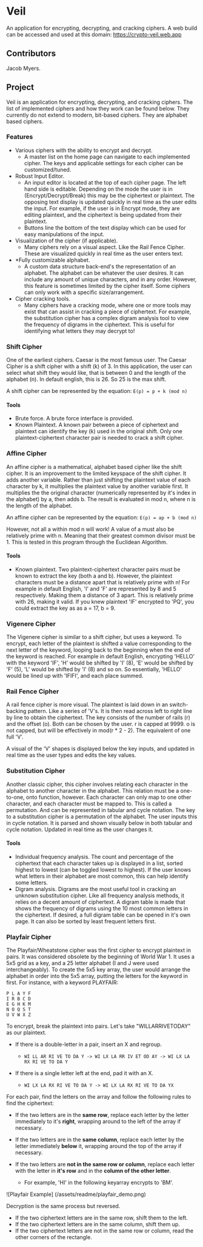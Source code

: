   
# Veil  
  
An application for encrypting, decrypting, and cracking ciphers. A web build can be accessed and used at this domain: https://crypto-veil.web.app  
  
## Contributors  
  
Jacob Myers.  
  
## Project  
Veil is an application for encrypting, decrypting, and cracking ciphers. The list of implemented ciphers and how they work can be found below. They currently do not extend to modern, bit-based ciphers. They are alphabet based ciphers.  
  
### Features  
 - Various ciphers with the ability to encrypt and decrypt.  
   - A master list on the home page can navigate to each implemented cipher. The keys and applicable settings for each cipher can be customized/tuned.  
 - Robust Input Editor.  
   - An input editor is located at the top of each cipher page. The left hand side is editable. Depending on the mode the user is in (Encrypt/Decrypt/Break) this may be the ciphertext or plaintext. The opposing text display is updated quickly in real time as the user edits the input. For example, if the user is in Encrypt mode, they are editing plaintext, and the ciphertext is being updated from their plaintext.  
   - Buttons line the bottom of the text display which can be used for easy manipulations of the input.  
 - Visualization of the cipher (if applicable).  
   - Many ciphers rely on a visual aspect. Like the Rail Fence Cipher. These are visualized quickly in real time as the user enters text.   
 - *Fully customizable alphabet.  
   - A custom data structure back-end's the representation of an alphabet. The alphabet can be whatever the user desires. It can include any amount of unique characters, and in any order. However, this feature is sometimes limited by the cipher itself. Some ciphers can only work with a specific size/arrangement.  
 - Cipher cracking tools.  
   - Many ciphers have a cracking mode, where one or more tools may exist that can assist in cracking a piece of ciphertext. For example, the substitution cipher has a complex digram analysis tool to view the frequency of digrams in the ciphertext. This is useful for identifying what letters they may decrypt to!  
  
### Shift Cipher  
One of the earliest ciphers. Caesar is the most famous user. The Caesar Cipher is a shift cipher with a shift (k) of 3. In this application, the user can select what shift they would like, that is between 0 and the length of the alphabet (n). In default english, this is 26. So 25 is the max shift.  
  
A shift cipher can be represented by the equation: `E(p) = p + k (mod n)`  
  
#### Tools  
  
 - Brute force. A brute force interface is provided.  
 - Known Plaintext. A known pair between a piece of ciphertext and plaintext can identify the key (k) used in the original shift. Only one plaintext-ciphertext character pair is needed to crack a shift cipher.  
  
### Affine Cipher  
An affine cipher is a mathematical, alphabet based cipher like the shift cipher. It is an improvement to the limited keyspace of the shift cipher. It adds another variable. Rather than just shifting the plaintext value of each character by k, it multiplies the plaintext value by another variable first. It multiplies the the original character (numerically represented by it's index in the alphabet) by a, then adds b. The result is evaluated in mod n, where n is the length of the alphabet.  
  
An affine cipher can be represented by the equation: `E(p) = ap + b (mod n)`  
  
However, not all a within mod n will work! A value of a must also be relatively prime with n. Meaning that their greatest common divisor must be 1. This is tested in this program through the Euclidean Algorithm.  
  
#### Tools  
  
 - Known plaintext. Two plaintext-ciphertext character pairs must be known to extract the key (both a and b). However, the plaintext characters must be a distance apart that is relatively prime with n! For example in default English, 'I' and 'F' are represented by 8 and 5 respectively. Making them a distance of 3 apart. This is relatively prime with 26, making it valid. If you knew plaintext 'IF' encrypted to 'PQ', you could extract the key as as a = 17, b = 9.  
  
### Vigenere Cipher  
The Vigenere cipher is similar to a shift cipher, but uses a keyword. To encrypt, each letter of the plaintext is shifted a value corresponding to the next letter of the keyword, looping back to the beginning when the end of the keyword is reached. For example in default English, encrypting 'HELLO' with the keyword 'IF', 'H' would be shifted by 'I' (8), 'E' would be shifted by 'F' (5), 'L' would be shifted by 'I' (8) and so on. So essentially, 'HELLO' would be lined up with 'IFIFI', and each place summed.  
  
### Rail Fence Cipher  
A rail fence cipher is more visual. The plaintext is laid down in an switch-backing pattern. Like a series of 'V's. It is then read across left to right line by line to obtain the ciphertext. The key consists of the number of rails \(r\) and the offset (o). Both can be chosen by the user. r is capped at 9999. o is not capped, but will be effectively in mod(r * 2 - 2). The equivalent of one full 'V'.  
  
A visual of the 'V' shapes is displayed below the key inputs, and updated in real time as the user types and edits the key values.  
  
### Substitution Cipher  
Another classic cipher, this cipher involves relating each character in the alphabet to another character in the alphabet. This relation must be a one-to-one, onto function, however. Each character can only map to one other character, and each character must be mapped to. This is called a permutation. And can be represented in tabular and cycle notation. The key to a substitution cipher is a permutation of the alphabet. The user inputs this in cycle notation. It is parsed and shown visually below in both tabular and cycle notation. Updated in real time as the user changes it.  
  
#### Tools  
  
 - Individual frequency analysis. The count and percentage of the ciphertext that each character takes up is displayed in a list, sorted highest to lowest (can be toggled lowest to highest). If the user knows what letters in their alphabet are most common, this can help identify some letters.  
 - Digram analysis. Digrams are the most useful tool in cracking an unknown substitution cipher. Like all frequency analysis methods, it relies on a decent amount of ciphertext. A digram table is made that shows the frequency of digrams using the 10 most common letters in the ciphertext. If desired, a full digram table can be opened in it's own page. It can also be sorted by least frequent letters first.

### Playfair Cipher
The Playfair/Wheatstone cipher was the first cipher to encrypt plaintext in pairs. It was considered obsolete by the beginning of World War 1. It uses a 5x5 grid as a key, and a 25 letter alphabet (I and J were used interchangeably). To create the 5x5 key array, the user would arrange the alphabet in order into the 5x5 array, putting the letters for the keyword in first. For instance, with a keyword PLAYFAIR: 

```
P L A Y F
I R B C D
E G H K M
N O Q S T
U V W X Z
```

To encrypt, break the plaintext into pairs. Let's take "WILLARRIVETODAY" as our plaintext. 

- If there is a double-letter in a pair, insert an X and regroup.

	- `WI LL AR RI VE TO DA Y -> WI LX LA RR IV ET OD AY -> WI LX LA RX RI VE TO DA Y`
- If there is a single letter left at the end, pad it with an X.

	- `WI LX LA RX RI VE TO DA Y -> WI LX LA RX RI VE TO DA YX`

For each pair, find the letters on the array and follow the following rules to find the ciphertext:

- If the two letters are in the **same row**, replace each letter by the letter immediately to it's **right**, wrapping around to the left of the array if necessary.
- If the two letters are in the **same column**, replace each letter by the letter immediately **below** it, wrapping around the top of the array if necessary.
- If the two letters are **not in the same row or column**, replace each letter with the letter in **it's row** and in the **column of the other letter**.

	- For example, 'HI' in the following keyarray encrypts to 'BM'. 

![Playfair Example] (/assets/readme/playfair_demo.png)

Decryption is the same process but reversed.

- If the two ciphertext letters are in the same row, shift them to the left.
- If the two ciphertext letters are in the same column, shift them up.
- If the two ciphertext letters are not in the same row or column, read the other corners of the rectangle.
